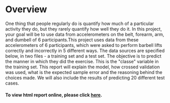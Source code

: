 # Overview
One thing that people regularly do is quantify how much of a particular activity they do, but they rarely quantify how well they do it. In this project, your goal will be to use data from accelerometers on the belt, forearm, arm, and dumbell of 6 participants.This project uses data from these accelerometers of 6 participants, which were asked to perform barbell lifts correctly and incorrectly in 5 different ways. The data sources are specified below, in two files - a training set and a test set. The objective is to predict the manner in which they did the exercise. This is the "classe" variable in the training set. This report will explain the model, how crossed validation was used, what is the expected sample error and the reasoning behind the choices made. We will also include the results of predicting 20 different test cases. 

#### To view html report online, please click [here](http://rpubs.com/afotache/179184).
